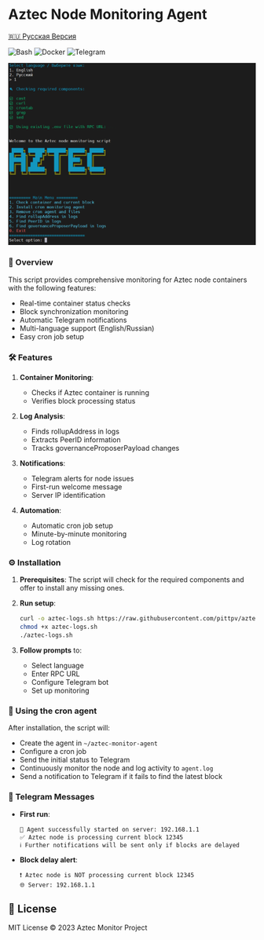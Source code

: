 # Aztec Node Monitoring Agent

[🇷🇺 Русская Версия](https://github.com/pittpv/aztec-monitoring-script/blob/main/ "Russian version of description")

![Bash](https://img.shields.io/badge/Bash-5.2-blue)
![Docker](https://img.shields.io/badge/Docker-20.10+-blue)
![Telegram](https://img.shields.io/badge/Telegram-API-blue)

![First screen](https://raw.githubusercontent.com/pittpv/aztec-monitoring-script/main/other/img-en-2025-05-25-05-44-01.png)

### 📌 Overview

This script provides comprehensive monitoring for Aztec node containers with the following features:

- Real-time container status checks
- Block synchronization monitoring
- Automatic Telegram notifications
- Multi-language support (English/Russian)
- Easy cron job setup

### 🛠 Features

1. **Container Monitoring**:
   - Checks if Aztec container is running
   - Verifies block processing status

2. **Log Analysis**:
   - Finds rollupAddress in logs
   - Extracts PeerID information
   - Tracks governanceProposerPayload changes

3. **Notifications**:
   - Telegram alerts for node issues
   - First-run welcome message
   - Server IP identification

4. **Automation**:
   - Automatic cron job setup
   - Minute-by-minute monitoring
   - Log rotation

### ⚙️ Installation

1. **Prerequisites**:
   The script will check for the required components and offer to install any missing ones.

2. **Run setup**:
   ```bash
   curl -o aztec-logs.sh https://raw.githubusercontent.com/pittpv/aztec-monitoring-script/main/aztec-logs.sh  
   chmod +x aztec-logs.sh 
   ./aztec-logs.sh 
   ```

3. **Follow prompts** to:
   - Select language
   - Enter RPC URL
   - Configure Telegram bot
   - Set up monitoring

### 🚀 Using the cron agent

After installation, the script will:

* Create the agent in `~/aztec-monitor-agent`
* Configure a cron job
* Send the initial status to Telegram
* Continuously monitor the node and log activity to `agent.log`
* Send a notification to Telegram if it fails to find the latest block


### 📝 Telegram Messages

- **First run**:
  ```
  🤖 Agent successfully started on server: 192.168.1.1
  ✅ Aztec node is processing current block 12345
  ℹ️ Further notifications will be sent only if blocks are delayed
  ```

- **Block delay alert**:
  ```
  ❗ Aztec node is NOT processing current block 12345
  🌐 Server: 192.168.1.1
  ```
  
## 📜 License

MIT License © 2023 Aztec Monitor Project
